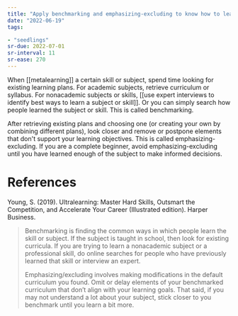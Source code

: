 ```yaml
---
title: "Apply benchmarking and emphasizing-excluding to know how to learn effectively"
date: "2022-06-19"
tags:

- "seedlings"
sr-due: 2022-07-01
sr-interval: 11
sr-ease: 270
---
```


When [[metalearning]] a certain skill or subject, spend time looking for existing learning plans. For academic subjects, retrieve curriculum or syllabus. For nonacademic subjects or skills, [[use expert interviews to identify best ways to learn a subject or skill]]. Or you can simply search how people learned the subject or skill. This is called benchmarking.

After retrieving existing plans and choosing one (or creating your own by combining different plans), look closer and remove or postpone elements that don't support your learning objectives. This is called emphasizing-excluding. If you are a complete beginner, avoid emphasizing-excluding until you have learned enough of the subject to make informed decisions.

# References

Young, S. (2019). Ultralearning: Master Hard Skills, Outsmart the Competition, and Accelerate Your Career (Illustrated edition). Harper Business.

>Benchmarking is finding the common ways in which people learn the skill or subject. If the subject is taught in school, then look for existing curricula. If you are trying to learn a nonacademic subject or a professional skill, do online searches for people who have previously learned that skill or interview an expert.
>
>Emphasizing/excluding involves making modifications in the default curriculum you found. Omit or delay elements of your benchmarked curriculum that don’t align with your learning goals. That said, if you may not understand a lot about your subject, stick closer to you benchmark until you learn a bit more.